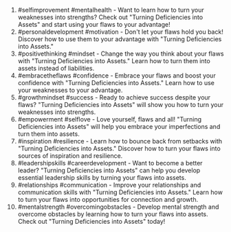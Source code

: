1. #selfimprovement #mentalhealth - Want to learn how to turn your weaknesses into strengths? Check out "Turning Deficiencies into Assets" and start using your flaws to your advantage!
2. #personaldevelopment #motivation - Don't let your flaws hold you back! Discover how to use them to your advantage with "Turning Deficiencies into Assets."
3. #positivethinking #mindset - Change the way you think about your flaws with "Turning Deficiencies into Assets." Learn how to turn them into assets instead of liabilities.
4. #embracetheflaws #confidence - Embrace your flaws and boost your confidence with "Turning Deficiencies into Assets." Learn how to use your weaknesses to your advantage.
5. #growthmindset #success - Ready to achieve success despite your flaws? "Turning Deficiencies into Assets" will show you how to turn your weaknesses into strengths.
6. #empowerment #selflove - Love yourself, flaws and all! "Turning Deficiencies into Assets" will help you embrace your imperfections and turn them into assets.
7. #inspiration #resilience - Learn how to bounce back from setbacks with "Turning Deficiencies into Assets." Discover how to turn your flaws into sources of inspiration and resilience.
8. #leadershipskills #careerdevelopment - Want to become a better leader? "Turning Deficiencies into Assets" can help you develop essential leadership skills by turning your flaws into assets.
9. #relationships #communication - Improve your relationships and communication skills with "Turning Deficiencies into Assets." Learn how to turn your flaws into opportunities for connection and growth.
10. #mentalstrength #overcomingobstacles - Develop mental strength and overcome obstacles by learning how to turn your flaws into assets. Check out "Turning Deficiencies into Assets" today!
